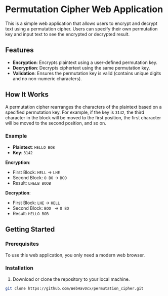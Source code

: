 # Permutation Cipher Web Application

This is a simple web application that allows users to encrypt and decrypt text using a permutation cipher. Users can specify their own permutation key and input text to see the encrypted or decrypted result.

## Features

- **Encryption**: Encrypts plaintext using a user-defined permutation key.
- **Decryption**: Decrypts ciphertext using the same permutation key.
- **Validation**: Ensures the permutation key is valid (contains unique digits and no non-numeric characters).

## How It Works

A permutation cipher rearranges the characters of the plaintext based on a specified permutation key. For example, if the key is `3142`, the third character in the block will be moved to the first position, the first character will be moved to the second position, and so on.

### Example

- **Plaintext**: `HELLO BOB`
- **Key**: `3142`

**Encryption**:

- First Block: `HELL` -> `LHE`
- Second Block: `O BO` -> `BOO `
- Result: `LHELB BOOB`

**Decryption**:

- First Block: `LHE` -> `HELL`
- Second Block: `BOO ` -> `O BO`
- Result: `HELLO BOB`

## Getting Started

### Prerequisites

To use this web application, you only need a modern web browser.

### Installation

1. Download or clone the repository to your local machine.

```sh
git clone https://github.com/WebHav0cx/permutation_cipher.git
```
